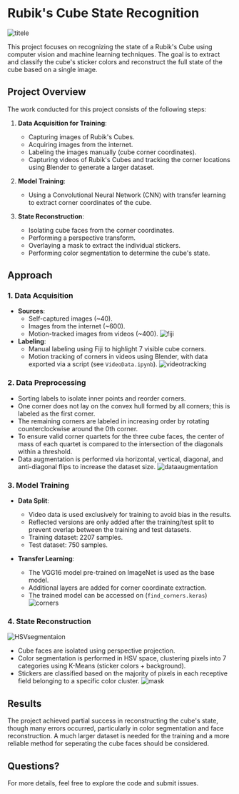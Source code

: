 # Rubik's Cube State Recognition

![titele](Images/titleimage.png)

This project focuses on recognizing the state of a Rubik's Cube using computer vision and machine learning techniques. The goal is to extract and classify the cube's sticker colors and reconstruct the full state of the cube based on a single image.

## Project Overview

The work conducted for this project consists of the following steps:

1. **Data Acquisition for Training**:
    - Capturing images of Rubik's Cubes.
    - Acquiring images from the internet.
    - Labeling the images manually (cube corner coordinates).
    - Capturing videos of Rubik's Cubes and tracking the corner locations using Blender to generate a larger dataset.
    
2. **Model Training**:
    - Using a Convolutional Neural Network (CNN) with transfer learning to extract corner coordinates of the cube.
    
3. **State Reconstruction**:
    - Isolating cube faces from the corner coordinates.
    - Performing a perspective transform.
    - Overlaying a mask to extract the individual stickers.
    - Performing color segmentation to determine the cube's state.

## Approach

### 1. Data Acquisition

- **Sources**:
    - Self-captured images (~40).
    - Images from the internet (~600).
    - Motion-tracked images from videos (~400).
![fiji](Images/fiji.png)
- **Labeling**:
    - Manual labeling using Fiji to highlight 7 visible cube corners.
    - Motion tracking of corners in videos using Blender, with data exported via a script (see `VideoData.ipynb`).
  ![videotracking](Images/videotracking.png)  
### 2. Data Preprocessing

- Sorting labels to isolate inner points and reorder corners.
- One corner does not lay on the convex hull formed by all corners; this is labeled as the first corner.
- The remaining corners are labeled in increasing order by rotating counterclockwise around the 0th corner.
- To ensure valid corner quartets for the three cube faces, the center of mass of each quartet is compared to the intersection of the diagonals within a threshold.
- Data augmentation is performed via horizontal, vertical, diagonal, and anti-diagonal flips to increase the dataset size.
 ![dataaugmentation](Images/dataaugmentation.png) 
### 3. Model Training

- **Data Split**:
    - Video data is used exclusively for training to avoid bias in the results.
    - Reflected versions are only added after the training/test split to prevent overlap between the training and test datasets.
    - Training dataset: 2207 samples.
    - Test dataset: 750 samples.

- **Transfer Learning**:
    - The VGG16 model pre-trained on ImageNet is used as the base model.
    - Additional layers are added for corner coordinate extraction.
    - The trained model can be accessed on (`find_corners.keras`)
![corners](Images/corners.png)
### 4. State Reconstruction
![HSVsegmentaion](Images/HSVsegmentaion.png)
- Cube faces are isolated using perspective projection.
- Color segmentation is performed in HSV space, clustering pixels into 7 categories using K-Means (sticker colors + background).
- Stickers are classified based on the majority of pixels in each receptive field belonging to a specific color cluster.
![mask](Images/mask.png)
## Results

The project achieved partial success in reconstructing the cube's state, though many errors occurred, particularly in color segmentation and face reconstruction. A much larger dataset is needed for the training and a more reliable method for seperating the cube faces should be considered.

## Questions?

For more details, feel free to explore the code and submit issues. 
